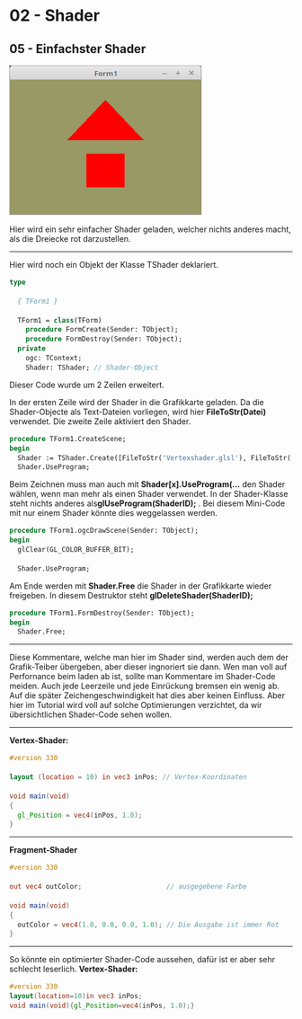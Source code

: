 # 02 - Shader
## 05 - Einfachster Shader

![image.png](image.png)

Hier wird ein sehr einfacher Shader geladen, welcher nichts anderes macht, als die Dreiecke rot darzustellen.

---
Hier wird noch ein Objekt der Klasse TShader deklariert.

```pascal
type

  { TForm1 }

  TForm1 = class(TForm)
    procedure FormCreate(Sender: TObject);
    procedure FormDestroy(Sender: TObject);
  private
    ogc: TContext;
    Shader: TShader; // Shader-Object
```

Dieser Code wurde um 2 Zeilen erweitert.

In der ersten Zeile wird der Shader in die Grafikkarte geladen.
Da die Shader-Objecte als Text-Dateien vorliegen, wird hier **FileToStr(Datei)** verwendet.
Die zweite Zeile aktiviert den Shader.

```pascal
procedure TForm1.CreateScene;
begin
  Shader := TShader.Create([FileToStr('Vertexshader.glsl'), FileToStr('Fragmentshader.glsl')]);
  Shader.UseProgram;
```

Beim Zeichnen muss man auch mit **Shader[x].UseProgram(...** den Shader wählen, wenn man mehr als einen Shader verwendet.
In der Shader-Klasse steht nichts anderes als**glUseProgram(ShaderID);** .
Bei diesem Mini-Code mit nur einem Shader könnte dies weggelassen werden.

```pascal
procedure TForm1.ogcDrawScene(Sender: TObject);
begin
  glClear(GL_COLOR_BUFFER_BIT);

  Shader.UseProgram;
```

Am Ende werden mit **Shader.Free** die Shader in der Grafikkarte wieder freigeben.
In diesem Destruktor steht **glDeleteShader(ShaderID);**

```pascal
procedure TForm1.FormDestroy(Sender: TObject);
begin
  Shader.Free;
```


---
Diese Kommentare, welche man hier im Shader sind, werden auch dem der Grafik-Teiber übergeben, aber dieser ingnoriert sie dann.
Wen man voll auf Perfornance beim laden ab ist, sollte man Kommentare im Shader-Code meiden.
Auch jede Leerzeile und jede Einrückung bremsen ein wenig ab.
Auf die später Zeichengeschwindigkeit hat dies aber keinen Einfluss.
Aber hier im Tutorial wird voll auf solche Optimierungen verzichtet, da wir übersichtlichen Shader-Code sehen wollen.

---
**Vertex-Shader:**

```glsl
#version 330

layout (location = 10) in vec3 inPos; // Vertex-Koordinaten
 
void main(void)
{
  gl_Position = vec4(inPos, 1.0);
}

```


---
**Fragment-Shader**

```glsl
#version 330

out vec4 outColor;                     // ausgegebene Farbe

void main(void)
{
  outColor = vec4(1.0, 0.0, 0.0, 1.0); // Die Ausgabe ist immer Rot
}

```


---
So könnte ein optimierter Shader-Code aussehen, dafür ist er aber sehr schlecht leserlich.
**Vertex-Shader:**

```glsl
#version 330
layout(location=10)in vec3 inPos;
void main(void){gl_Position=vec4(inPos, 1.0);}

```


